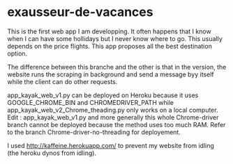 # exausseur-de-vacances
This is the first web app I am developping. It often happens that I know when I can have some hollidays but I never know where to go. This usually depends on the price flights. This app proposes all the best destination option.

The difference between this branche and the other is that in the version, the website runs the scraping in background and send a message byy itself while the client can do other requests.

app_kayak_web_v1.py can be deployed on Heroku because it uses GOOGLE_CHROME_BIN and CHROMEDRIVER_PATH 
while app_kayak_web_v2_Chrome_theading.py only works on a local computer.
Edit : app_kayak_web_v1.py and more generally this whole Chrome-driver branch cannot be deployed because the method uses too much RAM.
Refer to the branch Chrome-driver-no-threading for deployement.


I used http://kaffeine.herokuapp.com/ to prevent my website from idling (the heroku dynos from idling).
